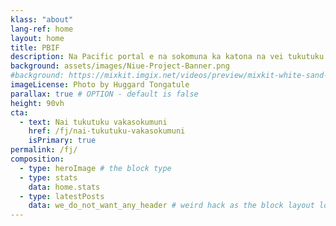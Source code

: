 ```yaml
---
klass: "about"
lang-ref: home
layout: home
title: PBIF
description: Na Pacific portal e na sokomuna ka katona na vei tukutuku e so me baleta na iYaubula e na Pasifika ka tiko e na GBIF
background: assets/images/Niue-Project-Banner.png
#background: https://mixkit.imgix.net/videos/preview/mixkit-white-sand-beach-and-palm-trees-1564-0.jpg?w=1200&h=630&fit=crop
imageLicense: Photo by Huggard Tongatule
parallax: true # OPTION - default is false
height: 90vh
cta:
  - text: Nai tukutuku vakasokumuni
    href: /fj/nai-tukutuku-vakasokumuni
    isPrimary: true
permalink: /fj/
composition:
  - type: heroImage # the block type
  - type: stats
    data: home.stats
  - type: latestPosts
    data: we_do_not_want_any_header # weird hack as the block layout looks for a data element and falls back to the page if none is present
---
```


